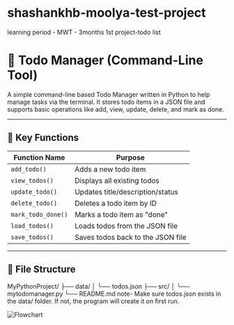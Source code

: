 # shashankhb-moolya-test-project
learning period - MWT - 3months
1st project-todo list

# 📝 Todo Manager (Command-Line Tool)

A simple command-line based Todo Manager written in Python to help manage tasks via the terminal. It stores todo items in a JSON file and supports basic operations like add, view, update, delete, and mark as done.

---

## 🔧 Key Functions

| Function Name        | Purpose                                |
|----------------------|----------------------------------------|
| `add_todo()`         | Adds a new todo item                   |
| `view_todos()`       | Displays all existing todos            |
| `update_todo()`      | Updates title/description/status       |
| `delete_todo()`      | Deletes a todo item by ID              |
| `mark_todo_done()`   | Marks a todo item as "done"            |
| `load_todos()`       | Loads todos from the JSON file         |
| `save_todos()`       | Saves todos back to the JSON file      |

---

## 📁 File Structure

MyPythonProject/ ├── data/ │ └── todos.json ├── src/ │ └── mytodomanager.py └── README.md
note-    Make sure todos.json exists in the data/ folder. If not, the program will create it on first run.

![Flowchart](images/flowchart.png)

